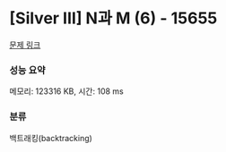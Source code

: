 # [Silver III] N과 M (6) - 15655 

[문제 링크](https://www.acmicpc.net/problem/15655) 

### 성능 요약

메모리: 123316 KB, 시간: 108 ms

### 분류

백트래킹(backtracking)

